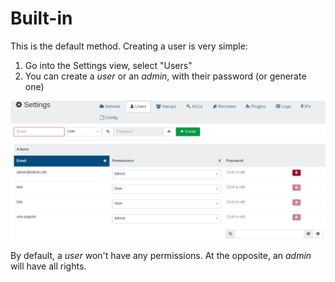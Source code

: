 # Built-in

This is the default method. Creating a user is very simple:

1. Go into the Settings view, select "Users"
2. You can create a *user* or an *admin*, with their password (or generate one)

![](./assets/usercreation.png)

By default, a *user* won't have any permissions. At the opposite, an *admin* will have all rights.
